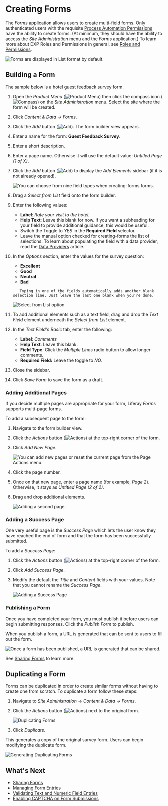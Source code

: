 # Creating Forms

The _Forms_ application allows users to create multi-field forms. Only authenticated users with the requisite [Process Automation Permissions](./forms-permissions-reference.md) have the ability to create forms. (At minimum, they should have the ability to access the _Site Administration_ menu and the _Forms_ application.) To learn more about DXP Roles and Permissions in general, see [Roles and Permissions](https://help.liferay.com/hc/articles/360017895212-Roles-and-Permissions).

![Forms are displayed in List format by default.](./creating-forms/images/01.png)

## Building a Form

The sample below is a hotel guest feedback survey form.

1. Open the _Product Menu_ (![Product Menu](../../../images/icon-product-menu.png)) then click the compass icon (![Compass](../../../images/icon-compass.png)) on the _Site Administration_ menu. Select the site where the form will be created.
1. Click _Content & Data_  &rarr; _Forms_.
1. Click the _Add_ button (![Add](../../../images/icon-add.png)). The form builder view appears.
1. Enter a name for the form: **Guest Feedback Survey**.
1. Enter a short description.
1. Enter a page name. Otherwise it will use the default value: _Untitled Page (1 of X)_.
1. Click the _Add_ button (![Add](../../../images/icon-add.png)) to display the _Add Elements_ sidebar (if it is not already opened).

    ![You can choose from nine field types when creating-forms forms.](./creating-forms/images/02.png)

1. Drag a _Select from List_ field onto the form builder.
1. Enter the following values:

    * **Label**: _Rate your visit to the hotel._
    * **Help Text**: Leave this blank for now. If you want a subheading for your field to provide additional guidance, this would be useful.
    * Switch the Toggle to _YES_ in the **Required Field** selector.
    * Leave the manual option checked for creating-forms the list of selections. To learn about populating the field with a data provider, read the [Data Providers](./advanced-forms-usage/using-data-providers-to-populate-form-options.md) article.

1. In the _Options_ section, enter the values for the survey question:

    * **Excellent**
    * **Good**
    * **Neutral**
    * **Bad**

    ```note::
       Typing in one of the fields automatically adds another blank selection line. Just leave the last one blank when you're done.
    ```

    ![Select from List option](./creating-forms/images/03.png)

1. To add additional elements such as a text field, drag and drop the _Text Field_ element underneath the _Select from List_ element.
1. In the _Text Field_'s _Basic_ tab, enter the following:

    * **Label**: *Comments*
    * **Help Text**: Leave this blank.
    * **Field Type**: Click the _Multiple Lines_ radio button to allow longer comments.
    * **Required Field:** Leave the toggle to _NO_.

1. Close the sidebar.
1. Click _Save Form_ to save the form as a draft.

### Adding Additional Pages

If you decide multiple pages are appropriate for your form, Liferay _Forms_ supports multi-page forms.

To add a subsequent page to the form:

1. Navigate to the form builder view.
1. Click the _Actions_ button (![Actions](../../../images/icon-actions.png)) at the top-right corner of the form.
1. Click _Add New Page_.

    ![You can add new pages or reset the current page from the Page Actions menu.](./creating-forms/images/06.png)

1. Click the page number.
1. Once on that new page, enter a page name (for example, _Page 2_). Otherwise, it stays as _Untitled Page (2 of 2)_.
1. Drag and drop additional elements.

    ![Adding a second page.](./creating-forms/images/07.png)

### Adding a Success Page

One very useful page is the _Success Page_ which lets the user know they have reached the end of form and that the form has been successfully submitted.

To add a _Success Page_:

1. Click the _Actions_ button (![Actions](../../../images/icon-actions.png)) at the top-right corner of the form.
1. Click _Add Success Page_.

1. Modify the default the _Title_ and _Content_ fields with your values. Note that you cannot rename the _Success Page_.

    ![Adding a Success Page](./creating-forms/images/08.png)

### Publishing a Form

Once you have completed your form, you must publish it before users can begin submitting responses. Click the _Publish Form_ to publish.

When you publish a form, a URL is generated that can be sent to users to fill out the form.

![Once a form has been published, a URL is generated that can be shared.](creating-forms/images/11.png)

See [Sharing Forms](./sharing-forms.md) to learn more.

## Duplicating a Form

Forms can be duplicated in order to create similar forms without having to create one from scratch. To duplicate a form follow these steps:

1. Navigate to _Site Administration_ &rarr; _Content & Data_ &rarr; _Forms_.
1. Click the _Actions_ button (![Actions](../../../images/icon-actions.png)) next to the original form.

    ![Duplicating Forms](./creating-forms/images/10.png)

1. Click _Duplicate_.

This generates a copy of the original survey form. Users can begin modifying the duplicate form.

![Generating Duplicating Forms](./creating-forms/images/05.png)

## What's Next

* [Sharing Forms](./sharing-forms.md)
* [Managing Form Entries](./managing-form-entries.md)
* [Validating Text and Numeric Field Entries](./advanced-forms-usage/validating-text-and-numeric-field-entries.md)
* [Enabling CAPTCHA on Form Submissions](./advanced-forms-usage/enabling-captcha-on-form-submissions.md)
